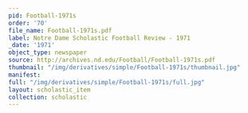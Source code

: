 ```yaml
---
pid: Football-1971s
order: '70'
file_name: Football-1971s.pdf
label: Notre Dame Scholastic Football Review - 1971
_date: '1971'
object_type: newspaper
source: http://archives.nd.edu/Football/Football-1971s.pdf
thumbnail: "/img/derivatives/simple/Football-1971s/thumbnail.jpg"
manifest:
full: "/img/derivatives/simple/Football-1971s/full.jpg"
layout: scholastic_item
collection: scholastic
---
```

